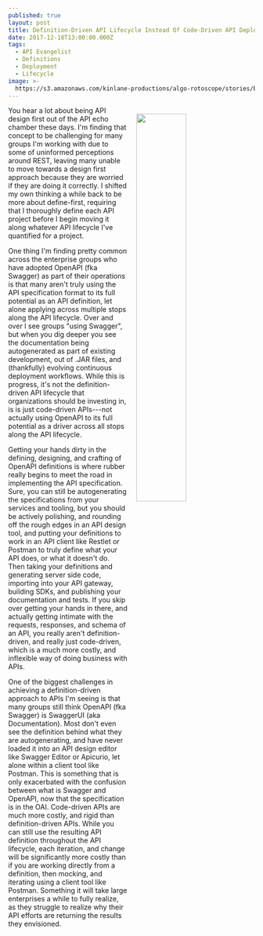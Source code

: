 ```yaml
---
published: true
layout: post
title: Definition-Driven API Lifecycle Instead Of Code-Driven API Deployment
date: 2017-12-18T13:00:00.000Z
tags:
  - API Evangelist
  - Definitions
  - Deployment
  - Lifecycle
image: >-
  https://s3.amazonaws.com/kinlane-productions/algo-rotoscope/stories/beach-rocks-currents_internet_numbers.jpg
---
```

<p><img src="https://s3.amazonaws.com/kinlane-productions/algo-rotoscope/stories/beach-rocks-currents_internet_numbers.jpg" align="right" width="45%" style="padding: 15px;" /></p>You hear a lot about being API design first out of the API echo chamber these days. I'm finding that concept to be challenging for many groups I'm working with due to some of uninformed perceptions around REST, leaving many unable to move towards a design first approach because they are worried if they are doing it correctly. I shifted my own thinking a while back to be more about define-first, requiring that I thoroughly define each API project before I begin moving it along whatever API lifecycle I've quantified for a project.

One thing I'm finding pretty common across the enterprise groups who have adopted OpenAPI (fka Swagger) as part of their operations is that many aren't truly using the API specification format to its full potential as an API definition, let alone applying across multiple stops along the API lifecycle. Over and over I see groups "using Swagger", but when you dig deeper you see the documentation being autogenerated as part of existing development, out of .JAR files, and (thankfully) evolving continuous deployment workflows. While this is progress, it's not the definition-driven API lifecycle that organizations should be investing in, is is just code-driven APIs---not actually using OpenAPI to its full potential as a driver across all stops along the API lifecycle.

Getting your hands dirty in the defining, designing, and crafting of OpenAPI definitions is where rubber really begins to meet the road in implementing the API specification. Sure, you can still be autogenerating the specifications from your services and tooling, but you should be actively polishing, and rounding off the rough edges in an API design tool, and putting your definitions to work in an API client like Restlet or Postman to truly define what your API does, or what it doesn't do. Then taking your definitions and generating server side code, importing into your API gateway, building SDKs, and publishing your documentation and tests. If you skip over getting your hands in there, and actually getting intimate with the requests, responses, and schema of an API, you really aren't definition-driven, and really just code-driven, which is a much more costly, and inflexible way of doing business with APIs.

One of the biggest challenges in achieving a definition-driven approach to APIs I'm seeing is that many groups still think OpenAPI (fka Swagger) is SwaggerUI (aka Documentation). Most don't even see the definition behind what they are autogenerating, and have never loaded it into an API design editor like Swagger Editor or Apicurio, let alone within a client tool like Postman. This is something that is only exacerbated with the confusion between what is Swagger and OpenAPI, now that the specification is in the OAI. Code-driven APIs are much more costly, and rigid than definition-driven APIs. While you can still use the resulting API definition throughout the API lifecycle, each iteration, and change will be significantly more costly than if you are working directly from a definition, then mocking, and iterating using a client tool like Postman. Something it will take large enterprises a while to fully realize, as they struggle to realize why their API efforts are returning the results they envisioned.
